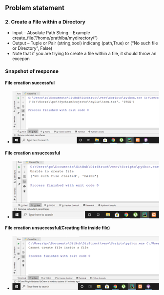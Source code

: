 ## Problem statement
### 2. Create a File within a Directory
* Input – Absolute Path String – Example create_file(“/home/prathiba/mydirectory/”)
* Output – Tuple or Pair (string,bool) indicang (path,True) or (“No such file or Directory”, False)
* Note that if you are trying to create a file within a file, it should throw an excepon

### Snapshot of response 
#### File creation successful
* <p><img src="https://github.com/SandeshChavan/DirStruct/blob/master/DirStruct/Snapshots/file2.png" alt="Snapshot"></p>
#### File creation unsuccessful
* <p><img src="https://github.com/SandeshChavan/DirStruct/blob/master/DirStruct/Snapshots/file3.png" alt="Snapshot"></p>
#### File creation unsuccessful(Creating file inside file)
* <p><img src="https://github.com/SandeshChavan/DirStruct/blob/master/DirStruct/Snapshots/file1.png" alt="Snapshot"></p>
